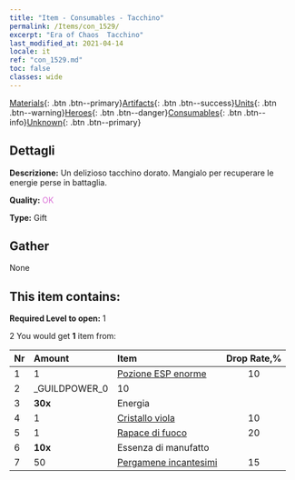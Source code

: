 ```yaml
---
title: "Item - Consumables - Tacchino"
permalink: /Items/con_1529/
excerpt: "Era of Chaos  Tacchino"
last_modified_at: 2021-04-14
locale: it
ref: "con_1529.md"
toc: false
classes: wide
---
```

 [Materials](/it/Items/){: .btn .btn--primary}[Artifacts](/it/Items/Artifacts/){: .btn .btn--success}[Units](/it/Items/Units/){: .btn .btn--warning}[Heroes](/it/Items/Heroes/){: .btn .btn--danger}[Consumables](/it/Items/Consumables/){: .btn .btn--info}[Unknown](/it/Items/Unknown/){: .btn .btn--primary}

## Dettagli
 **Descrizione:** Un delizioso tacchino dorato. Mangialo per recuperare le energie perse in battaglia.

 **Quality:** <span style="color: #DA70D6">OK</span>

 **Type:** Gift

## Gather

  None

## This item contains:

 **Required Level to open:** 1

 2 You would get **1** item  from:

  | Nr | Amount |     Item    | Drop Rate,% |
  |:---|:-------|:------------|:---------:|
  | 1 | 1 | [Pozione ESP enorme](/it/Items/con_703/) | 10 | 
  | 2 | _GUILDPOWER_0 | 10 | 
  | 3 |  **30x** | Energia |  | 15 | 
  | 4 | 1 | [Cristallo viola](/it/Items/con_720/) | 10 | 
  | 5 | 1 | [Rapace di fuoco](/it/Items/unt_268/) | 20 | 
  | 6 |  **10x** | Essenza di manufatto |  | 20 | 
  | 7 | 50 | [Pergamene incantesimi](/it/Items/con_694/) | 15 | 
